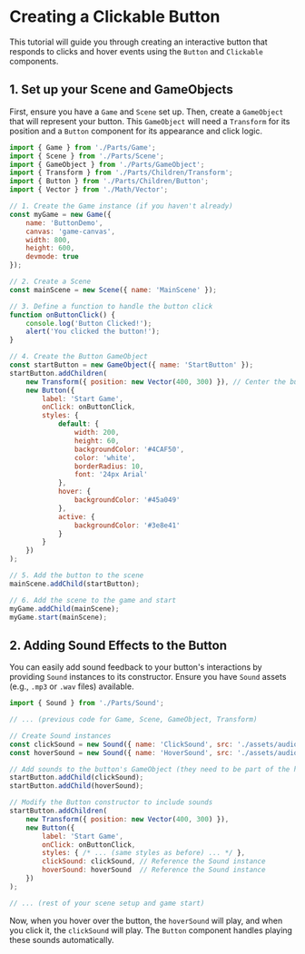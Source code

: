 # Creating a Clickable Button

This tutorial will guide you through creating an interactive button that responds to clicks and hover events using the `Button` and `Clickable` components.

## 1. Set up your Scene and GameObjects

First, ensure you have a `Game` and `Scene` set up. Then, create a `GameObject` that will represent your button. This `GameObject` will need a `Transform` for its position and a `Button` component for its appearance and click logic.

```javascript
import { Game } from './Parts/Game';
import { Scene } from './Parts/Scene';
import { GameObject } from './Parts/GameObject';
import { Transform } from './Parts/Children/Transform';
import { Button } from './Parts/Children/Button';
import { Vector } from './Math/Vector';

// 1. Create the Game instance (if you haven't already)
const myGame = new Game({
    name: 'ButtonDemo',
    canvas: 'game-canvas',
    width: 800,
    height: 600,
    devmode: true
});

// 2. Create a Scene
const mainScene = new Scene({ name: 'MainScene' });

// 3. Define a function to handle the button click
function onButtonClick() {
    console.log('Button Clicked!');
    alert('You clicked the button!');
}

// 4. Create the Button GameObject
const startButton = new GameObject({ name: 'StartButton' });
startButton.addChildren(
    new Transform({ position: new Vector(400, 300) }), // Center the button
    new Button({
        label: 'Start Game',
        onClick: onButtonClick,
        styles: {
            default: {
                width: 200,
                height: 60,
                backgroundColor: '#4CAF50',
                color: 'white',
                borderRadius: 10,
                font: '24px Arial'
            },
            hover: {
                backgroundColor: '#45a049'
            },
            active: {
                backgroundColor: '#3e8e41'
            }
        }
    })
);

// 5. Add the button to the scene
mainScene.addChild(startButton);

// 6. Add the scene to the game and start
myGame.addChild(mainScene);
myGame.start(mainScene);
```

## 2. Adding Sound Effects to the Button

You can easily add sound feedback to your button's interactions by providing `Sound` instances to its constructor. Ensure you have `Sound` assets (e.g., `.mp3` or `.wav` files) available.

```javascript
import { Sound } from './Parts/Sound';

// ... (previous code for Game, Scene, GameObject, Transform)

// Create Sound instances
const clickSound = new Sound({ name: 'ClickSound', src: './assets/audio/button_click.mp3', volume: 0.7 });
const hoverSound = new Sound({ name: 'HoverSound', src: './assets/audio/button_hover.mp3', volume: 0.5 });

// Add sounds to the button's GameObject (they need to be part of the hierarchy)
startButton.addChild(clickSound);
startButton.addChild(hoverSound);

// Modify the Button constructor to include sounds
startButton.addChildren(
    new Transform({ position: new Vector(400, 300) }),
    new Button({
        label: 'Start Game',
        onClick: onButtonClick,
        styles: { /* ... (same styles as before) ... */ },
        clickSound: clickSound, // Reference the Sound instance
        hoverSound: hoverSound  // Reference the Sound instance
    })
);

// ... (rest of your scene setup and game start)
```

Now, when you hover over the button, the `hoverSound` will play, and when you click it, the `clickSound` will play. The `Button` component handles playing these sounds automatically.